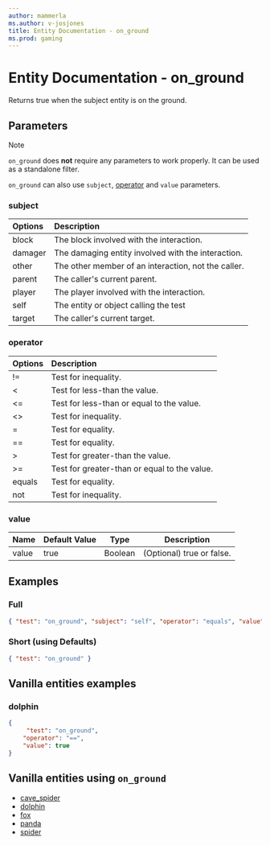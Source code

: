 ```yaml
---
author: mammerla
ms.author: v-josjones
title: Entity Documentation - on_ground
ms.prod: gaming
---
```


# Entity Documentation - on_ground

Returns true when the subject entity is on the ground.

## Parameters

> [!Note]
> `on_ground` does **not** require any parameters to work properly. It can be used as a standalone filter.
>
>`on_ground` can also use `subject`, [operator](../Definitions/NestedTables/operator.md) and `value` parameters.

### subject

| Options| Description |
|:-----------|:-----------|
| block| The block involved with the interaction. |
| damager| The damaging entity involved with the interaction. |
| other| The other member of an interaction, not the caller. |
| parent| The caller's current parent. |
| player| The player involved with the interaction. |
| self| The entity or object calling the test |
| target| The caller's current target. |

### operator

| Options| Description |
|:-----------|:-----------|
| !=| Test for inequality. |
| <| Test for less-than the value. |
| <=| Test for less-than or equal to the value. |
| <>| Test for inequality. |
| =| Test for equality. |
| ==| Test for equality. |
| >| Test for greater-than the value. |
| >=| Test for greater-than or equal to the value. |
| equals| Test for equality. |
| not| Test for inequality. |

### value

|Name |Default Value  |Type  |Description  |
|---------|---------|---------|---------|
|value |true |Boolean |(Optional) true or false. |

## Examples

### Full

```json
{ "test": "on_ground", "subject": "self", "operator": "equals", "value": true}
```

### Short (using Defaults)

```json
{ "test": "on_ground" }
```

## Vanilla entities examples

### dolphin

```json
{
     "test": "on_ground",
    "operator": "==",
    "value": true
}
```

## Vanilla entities using `on_ground`

- [cave_spider](../../../../Source/VanillaBehaviorPack_Snippets/entities/cave_spider.md)
- [dolphin](../../../../Source/VanillaBehaviorPack_Snippets/entities/dolphin.md)
- [fox](../../../../Source/VanillaBehaviorPack_Snippets/entities/fox.md)
- [panda](../../../../Source/VanillaBehaviorPack_Snippets/entities/panda.md)
- [spider](../../../../Source/VanillaBehaviorPack_Snippets/entities/spider.md)
